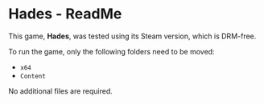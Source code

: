 # Hades - ReadMe

This game, **Hades**, was tested using its Steam version, which is DRM-free.

To run the game, only the following folders need to be moved:
- `x64`
- `Content`

No additional files are required.